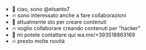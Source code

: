 - 💎 ciao, sono @elsanto7
- 🔥 sono interessato anche a fare collaborazioni
- 💎 attualmente sto per creare contenuti 
- 🔥 voglio collaborare creando contenuti per "hacker"
- 💎 mi potete contattare qui wa.me/+393518863169
- 🔥 presto molte novità
